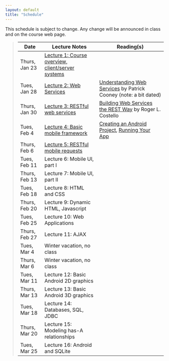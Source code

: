 ```yaml
---
layout: default
title: "Schedule"
---
```


This schedule is subject to change.  Any change will be
announced in class and on the course web page.

> Date          | Lecture Notes | Reading(s)
> ------------- | ------------- | ----------
> Thurs, Jan 23 | [Lecture 1: Course overview, client/server systems](lectures/lecture01.html)
> Tues, Jan 28  | [Lecture 2: Web Services](lectures/lecture02.html) | [Understanding Web Services](http://www.alistapart.com/articles/webservices/) by Patrick Cooney (note: a bit dated)
> Thurs, Jan 30 | [Lecture 3: RESTful web services](lectures/lecture03.html) | [Building Web Services the REST Way](http://www.xfront.com/REST-Web-Services.html) by Roger L. Costello
> Tues, Feb 4 | [Lecture 4: Basic mobile framework](lectures/lecture04.html) | [Creating an Android Project](http://developer.android.com/training/basics/firstapp/creating-project.html), [Running Your App](http://developer.android.com/training/basics/firstapp/running-app.html)
> Thurs, Feb 6 | [Lecture 5: RESTful mobile requests](lectures/lecture05.html) | 
> Tues, Feb 11 | Lecture 6: Mobile UI, part I
> Thurs, Feb 13 | Lecture 7: Mobile UI, part II
> Tues, Feb 18 | Lecture 8: HTML and CSS
> Thurs, Feb 20 | Lecture 9: Dynamic HTML, Javascript
> Tues, Feb 25 | Lecture 10: Web Applications
> Thurs, Feb 27 | Lecture 11: AJAX
> Tues, Mar 4 | Winter vacation, no class
> Thurs, Mar 6 | Winter vacation, no class
> Tues, Mar 11 | Lecture 12: Basic Android 2D graphics
> Thurs, Mar 13 | Lecture 13: Basic Android 3D graphics
> Tues, Mar 18 | Lecture 14: Databases, SQL, JDBC
> Thurs, Mar 20 | Lecture 15: Modeling has-A relationships
> Tues, Mar 25 | Lecture 16: Android and SQLite

<!-- vim:set wrap: ­-->
<!-- vim:set linebreak: -->
<!-- vim:set nolist: -->
